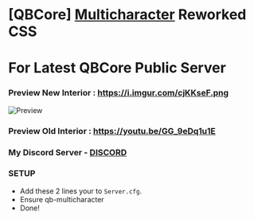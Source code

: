 # [QBCore] [Multicharacter](https://github.com/qbcore-framework/qb-multicharacter) Reworked CSS
# For Latest QBCore Public Server

### Preview New Interior : https://i.imgur.com/cjKKseF.png

![Preview](https://i.imgur.com/cjKKseF.png)

### Preview Old Interior : https://youtu.be/GG_9eDq1u1E

### My Discord Server - [DISCORD](https://discord.gg/jSDMuNjpuw)

### SETUP 
- Add these 2 lines your to `Server.cfg`.
- Ensure qb-multicharacter 
- Done!
